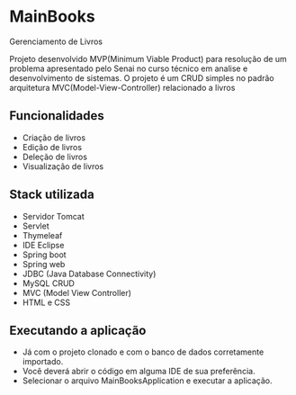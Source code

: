 # MainBooks

Gerenciamento de Livros

Projeto desenvolvido MVP(Minimum Viable Product) para resolução de um problema apresentado pelo Senai no curso técnico em analise e desenvolvimento de sistemas. O projeto é um CRUD simples no padrão arquitetura MVC(Model-View-Controller) relacionado a livros


## Funcionalidades

- Criação de livros
- Edição de livros
- Deleção de livros
- Visualização de livros


## Stack utilizada

- Servidor Tomcat
- Servlet
- Thymeleaf
- IDE Eclipse
- Spring boot
- Spring web
- JDBC (Java Database Connectivity)
- MySQL CRUD
- MVC (Model View Controller)
- HTML e CSS

## Executando a aplicação
- Já com o projeto clonado e com o banco de dados corretamente importado.
- Você deverá abrir o código em alguma IDE de sua preferência.
- Selecionar o arquivo MainBooksApplication e executar a aplicação.
